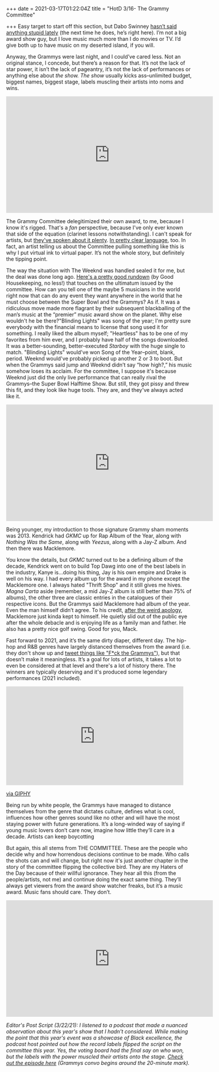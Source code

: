+++
date = 2021-03-17T01:22:04Z
title = "HotD 3/16- The Grammy Committee"

+++
Easy target to start off this section, but Dabo Swinney [hasn’t said anything stupid lately](https://www.espn.com/video/clip/_/id/17552638) (the next time he does, he’s right here). I’m not a big award show guy, but I love music much more than I do movies or TV. I’d give both up to have music on my deserted island, if you will.

Anyway, the Grammys were last night, and I could’ve cared less. Not an original stance, I concede, but there’s a reason for that. It’s not the lack of star power, it isn’t the lack of pageantry, it’s not the lack of performances or anything else about _the show. The show_ usually kicks ass–unlimited budget, biggest names, biggest stage, labels muscling their artists into noms and wins.

<iframe width="560" height="315" src="https://www.youtube.com/embed/bEe2ohaO8BA" title="YouTube video player" frameborder="0" allow="accelerometer; autoplay; clipboard-write; encrypted-media; gyroscope; picture-in-picture" allowfullscreen></iframe>

The Grammy Committee delegitimized their own award, to me, because I know it's rigged. That's a _fan_ perspective, because I've only ever known that side of the equation (clarinet lessons notwithstanding). I can't speak for artists, but [they've spoken about it plenty](https://www.mensxp.com/culture/music/86511-grammys-under-fire-racism-zayn-bts-the-weeknd.html). [In pretty clear language](https://theundefeated.com/features/dj-jazzy-jeff-the-fresh-prince-and-a-grammy-boycott-that-set-the-tone-for-three-more-decades-of-rap-and-culture/), too. In fact, an artist telling us about the Committee pulling something like this is why I put virtual ink to virtual paper. It’s not the whole story, but definitely the tipping point.

The way the situation with The Weeknd was handled sealed it for me, but the deal was done long ago. [Here's a pretty good rundown](https://www.goodhousekeeping.com/life/entertainment/a35809227/why-is-weeknd-boycotting-grammys-2021-nomination-snub/) (by Good Housekeeping, no less!) that touches on the ultimatum issued by the committee. How can you tell one of the maybe 5 musicians in the world right now that can do any event they want anywhere in the world that he must choose between the Super Bowl and the Grammys? As if. It was a ridiculous move made more flagrant by their subsequent blackballing of the man’s music at the “premier” music award show on the planet. Why else wouldn't he be there?"Blinding Lights" was song of the year; I'm pretty sure everybody with the financial means to license that song used it for something. I really liked the album myself; "Heartless" has to be one of my favorites from him ever, and I probably have half of the songs downloaded. It was a better-sounding, better-executed _Starboy_ with the huge single to match. "Blinding Lights" would've won Song of the Year–point, blank, period. Weeknd would've probably picked up another 2 or 3 to boot. But when the Grammys said jump and Weeknd didn’t say “how high?,” his music somehow loses its acclaim. For the committee, I suppose it's because Weeknd just did the only live performance that can really rival the Grammys–the Super Bowl Halftime Show. But still, they got pissy and threw this fit, and they look like huge tools. They are, and they've always acted like it.

<iframe width="560" height="315" src="https://www.youtube.com/embed/1DpH-icPpl0" title="YouTube video player" frameborder="0" allow="accelerometer; autoplay; clipboard-write; encrypted-media; gyroscope; picture-in-picture" allowfullscreen></iframe>

Being younger, my introduction to those signature Grammy sham moments was 2013. Kendrick had _GKMC_ up for Rap Album of the Year, along with _Nothing Was the Same_, along with _Yeezus_, along with a Jay-Z album. And then there was Macklemore.

You know the details, but _GKMC_ turned out to be a defining album of the decade, Kendrick went on to build Top Dawg into one of the best labels in the industry, Kanye is...doing his thing, Jay is his own empire and Drake is well on his way. I had every album up for the award in my phone except the Macklemore one. I always hated "Thrift Shop" and it still gives me hives. _Magna Carta_ aside (remember, a mid Jay-Z album is still better than 75% of albums), the other three are classic entries in the catalogues of their respective icons. But the Grammys said Macklemore had album of the year. Even the man himself didn’t agree. To his credit, [after the weird apology](https://www.cbsnews.com/news/grammys-2014-macklemore-apologizes-to-kendrick-lamar-after-best-rap-album-win/), Macklemore just kinda kept to himself. He quietly slid out of the public eye after the whole debacle and is enjoying life as a family man and father. He also has a pretty nice golf swing. Good for you, Mack.

Fast forward to 2021, and it’s the same dirty diaper, different day. The hip-hop and R&B genres have largely distanced themselves from the award (i.e. they don't show up and [tweet things like "F*ck the Grammys"](https://www.vulture.com/2021/03/zayn-malik-tweets-f-the-grammys-clarifies-criticisms.html)), but that doesn’t make it meaningless. It’s a goal for lots of artists, it takes a lot to even be considered at that level and there's a lot of history there. The winners are typically deserving and it's produced some legendary performances (2021 included).

<iframe src="https://giphy.com/embed/E61W5osNXK0Xq8aY6h" width="480" height="267" frameBorder="0" class="giphy-embed" allowFullScreen></iframe><p><a href="https://giphy.com/gifs/recordingacademy-grammys-2021-E61W5osNXK0Xq8aY6h">via GIPHY</a></p>

Being run by white people, the Grammys have managed to distance themselves from the genre that dictates culture, defines what is cool, influences how other genres sound like no other and will have the most staying power with future generations. It’s a long-winded way of saying if young music lovers don’t care now, imagine how little they’ll care in a decade. Artists can keep boycotting

But again, this all stems from THE COMMITTEE. These are the people who decide why and how horrendous decisions continue to be made. Who calls the shots can and will change, but right now it's just another chapter in the story of the committee flipping the collective bird. They are my Haters of the Day because of their willful ignorance. They hear all this (from the people/artists, not me) and continue doing the exact same thing. They’ll always get viewers from the award show watcher freaks, but it’s a music award. Music fans should care. They don’t.

<iframe width="560" height="315" src="https://www.youtube.com/embed/LTPqtO5EbFk" title="YouTube video player" frameborder="0" allow="accelerometer; autoplay; clipboard-write; encrypted-media; gyroscope; picture-in-picture" allowfullscreen></iframe>

_Editor's Post Script (3/22/21): I listened to a podcast that made a nuanced observation about this year's show that I hadn't considered. While making the point that this year's event was a showcase of Black excellence, the podcast host pointed out how the record labels flipped the script on the committee this year. Yes, the voting board had the final say on who won, but the labels with the power muscled their artists onto the stage._ [_Check out the episode here_](https://soundcloud.com/joebuddenpodcast/episode-424-the-nine) _(Grammys convo begins around the 20-minute mark)._